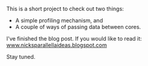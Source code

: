 This is a short project to check out two things:

- A simple profiling mechanism, and
- A couple of ways of passing data between cores.

I've finished the blog post. If you would like to read it: www.nicksparallellaideas.blogspot.com

Stay tuned.

